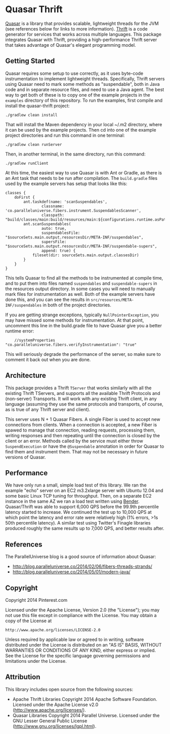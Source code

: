 Quasar Thrift
=============

[Quasar](http://docs.paralleluniverse.co/quasar/) is a library that provides scalable, lightweight
threads for the JVM (see references below for links to more information).
[Thrift](https://thrift.apache.org) is a code generator for services that works across multiple
languages. This package integrates Quasar with Thrift, providing a high-performance Thrift server
that takes advantage of Quasar's elegant programming model.

## Getting Started

Quasar requires some setup to use correctly, as it uses byte-code instrumentation to implement
lightweight threads. Specifically, Thrift servers using Quasar need to mark some methods as
"suspendable", both in Java code and in separate resource files, and need to use a Java agent. The
best way to get both of these is to copy one of the example projects in the `examples` directory
of this repository. To run the examples, first compile and install the quasar-thrift project:

```./gradlew clean install```

That will install the Maven dependency in your local ~/.m2 directory, where it can be used by the
example projects. Then cd into one of the example project directories and run this command in one
terminal:

```./gradlew clean runServer```

Then, in another terminal, in the same directory, run this command:

```./gradlew runClient```
 
At this time, the easiest way to use Quasar is with Ant or Gradle, as there is an Ant task that
needs to be run after compilation. The `build.gradle` files used by the example servers has setup
that looks like this:

```
classes {
    doFirst {
        ant.taskdef(name: 'scanSuspendables',
                classname: 'co.paralleluniverse.fibers.instrument.SuspendablesScanner',
                classpath: "build/classes/main:build/resources/main:${configurations.runtime.asPath}")
        ant.scanSuspendables(
                auto: true,
                suspendablesFile: "$sourceSets.main.output.resourcesDir/META-INF/suspendables",
                supersFile: "$sourceSets.main.output.resourcesDir/META-INF/suspendable-supers",
                append: true) {
            fileset(dir: sourceSets.main.output.classesDir)
        }
    }
}
```

This tells Quasar to find all the methods to be instrumented at compile time, and to put them into
files named `suspendables` and `suspendable-supers` in the resources output directory. In some
cases you will need to manually mark files for instrumentation as well. Both of the example servers
have done this, and you can see the results in `src/resources/META-INF/suspendables` in both of
the project directories.

If you are getting strange exceptions, typically `NullPointerException`, you may have missed some
methods for instrumentation. At that point, uncomment this line in the build.grade file to have
Quasar give you a better runtime error:

```
    //systemProperties "co.paralleluniverse.fibers.verifyInstrumentation": "true"
```

This will seriously degrade the performance of the server, so make sure to comment it back out
when you are done.

## Architecture

This package provides a Thrift `TServer` that works similarly with all the existing Thrift TServers,
and supports all the available Thrift Protocols and (non-server) Transports. It will work with any
existing Thrift client, in any language (assuming they use the same protocols and transports, of
course, as is true of any Thrift server and client).

This server uses N + 1 Quasar Fibers. A single Fiber is used to accept new connections from clients.
When a connection is accepted, a new Fiber is spawed to manage that connection, reading requests,
processing them, writing responses and then repeating until the connection is closed by the client
or an error. Methods called by the service must either throw `SuspendExecution` or have the
`@Suspendable` annotation in order for Quasar to find them and instrument them. That may not be
necessary in future versions of Quasar.

## Performance

We have only run a small, simple load test of this library. We ran the example "echo" server on an
EC2 m3.2xlarge server with Ubuntu 12.04 and some basic Linux TCP tuning for throughput. Then, on a
separate EC2 instance in the same AZ we ran a load test written using
[Bender](http://github.com/Pinterest/bender). Quasar/Thrift was able to support 6,000 QPS before the
99.9th percentile latency started to increase. We continued the test up to 10,000 QPS at which point
the latency and error rate were relatively high (1% errors, >1s 50th percentile latency). A similar
test using Twitter's Finagle libraries produced roughly the same results up to 7,000 QPS, and better
results after.

## References

The ParallelUniverse blog is a good source of information about Quasar:

* http://blog.paralleluniverse.co/2014/02/06/fibers-threads-strands/
* http://blog.paralleluniverse.co/2014/05/01/modern-java/

## Copyright

Copyright 2014 Pinterest.com

Licensed under the Apache License, Version 2.0 (the "License");
you may not use this file except in compliance with the License.
You may obtain a copy of the License at

    http://www.apache.org/licenses/LICENSE-2.0

Unless required by applicable law or agreed to in writing, software
distributed under the License is distributed on an "AS IS" BASIS,
WITHOUT WARRANTIES OR CONDITIONS OF ANY KIND, either express or implied.
See the License for the specific language governing permissions and
limitations under the License.

## Attribution

This library includes open source from the following sources:

* Apache Thrift Libraries Copyright 2014 Apache Software Foundation. Licensed under the Apache License v2.0 (http://www.apache.org/licenses/).
* Quasar Libraries Copyright 2014 Parallel Universe. Licensed under the GNU Lesser General Public License (http://www.gnu.org/licenses/lgpl.html).
